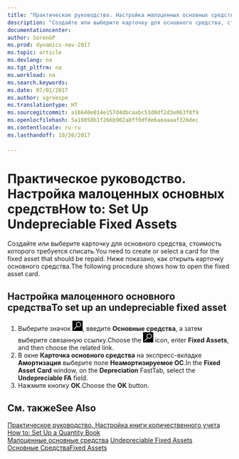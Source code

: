 ```yaml
---
title: "Практическое руководство. Настройка малоценных основных средств"
description: "Создайте или выберите карточку для основного средства, стоимость которого требуется списать. Ниже показано, как открыть карточку основного средства."
documentationcenter: 
author: SorenGP
ms.prod: dynamics-nav-2017
ms.topic: article
ms.devlang: na
ms.tgt_pltfrm: na
ms.workload: na
ms.search.keywords: 
ms.date: 07/01/2017
ms.author: sgroespe
ms.translationtype: HT
ms.sourcegitcommit: a16640e014e157d4dbcaabc53d0df2d3e063f8f9
ms.openlocfilehash: 5a16058b1f266b902a8ff0dfde6aeaaaaf326dec
ms.contentlocale: ru-ru
ms.lasthandoff: 10/26/2017

---
```

# <a name="how-to-set-up-undepreciable-fixed-assets"></a><span data-ttu-id="08d8d-104">Практическое руководство. Настройка малоценных основных средств</span><span class="sxs-lookup"><span data-stu-id="08d8d-104">How to: Set Up Undepreciable Fixed Assets</span></span>
<span data-ttu-id="08d8d-105">Создайте или выберите карточку для основного средства, стоимость которого требуется списать.</span><span class="sxs-lookup"><span data-stu-id="08d8d-105">You need to create or select a card for the fixed asset that should be repaid.</span></span> <span data-ttu-id="08d8d-106">Ниже показано, как открыть карточку основного средства.</span><span class="sxs-lookup"><span data-stu-id="08d8d-106">The following procedure shows how to open the fixed asset card.</span></span>  

## <a name="to-set-up-an-undepreciable-fixed-asset"></a><span data-ttu-id="08d8d-107">Настройка малоценного основного средства</span><span class="sxs-lookup"><span data-stu-id="08d8d-107">To set up an undepreciable fixed asset</span></span>  

1.  <span data-ttu-id="08d8d-108">Выберите значок ![Поиск страницы или отчета](../../media/ui-search/search_small.png "Значок поиска страницы или отчета"), введите **Основные средства**, а затем выберите связанную ссылку.</span><span class="sxs-lookup"><span data-stu-id="08d8d-108">Choose the ![Search for Page or Report](../../media/ui-search/search_small.png "Search for Page or Report icon") icon, enter **Fixed Assets**, and then choose the related link.</span></span>  
2.  <span data-ttu-id="08d8d-109">В окне **Карточка основного средства** на экспресс-вкладке **Амортизация** выберите поле **Неамортизируемое ОС**.</span><span class="sxs-lookup"><span data-stu-id="08d8d-109">In the **Fixed Asset Card** window, on the **Depreciation** FastTab, select the **Undepreciable FA** field.</span></span>  
3.  <span data-ttu-id="08d8d-110">Нажмите кнопку **ОК**.</span><span class="sxs-lookup"><span data-stu-id="08d8d-110">Choose the **OK** button.</span></span>  

## <a name="see-also"></a><span data-ttu-id="08d8d-111">См. также</span><span class="sxs-lookup"><span data-stu-id="08d8d-111">See Also</span></span>  
 <span data-ttu-id="08d8d-112">[Практическое руководство. Настройка книги количественного учета](how-to-set-up-a-quantity-book.md) </span><span class="sxs-lookup"><span data-stu-id="08d8d-112">[How to: Set Up a Quantity Book](how-to-set-up-a-quantity-book.md) </span></span>  
 <span data-ttu-id="08d8d-113">[Малоценные основные средства](undepreciable-fixed-assets.md) </span><span class="sxs-lookup"><span data-stu-id="08d8d-113">[Undepreciable Fixed Assets](undepreciable-fixed-assets.md) </span></span>  
 [<span data-ttu-id="08d8d-114">Основные Средства</span><span class="sxs-lookup"><span data-stu-id="08d8d-114">Fixed Assets</span></span>](../../fa-manage.md)

